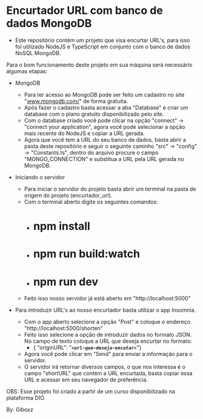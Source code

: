 # Encurtador URL com banco de dados MongoDB

* Este repositório contém um projeto que visa encurtar URL's, para isso foi utilizado NodeJS e TypeScript em conjunto com o banco de dados NoSQL MongoDB.

Para o bom funcionamento deste projeto em sua máquina será necessário algumas etapas:

* MongoDB
  * Para ter acesso ao MongoDB pode ser feito um cadastro no site "www.mongodb.com/" de forma gratuita.
  * Após fazer o cadastro basta acessar a aba "Database" e criar um database com o plano gratuito disponibilizado pelo site.
  * Com o database criado você pode clicar na opção "connect" -> "connect your application", agora você pode selecionar a opção mais recente do NodeJS e   copiar a URL gerada.
  * Agora que você tem a URL do seu banco de dados, basta abrir a pasta deste repositório e seguir o seguinte caminho "src" -> "config" -> "Constants.ts", dentro do arquivo procure o campo "MONGO_CONNECTION" e substitua a URL pela URL gerada no MongoDB.
  
* Iniciando o servidor
  * Para iniciar o servidor do projeto basta abrir um terminal na pasta de origem do projeto (encurtador_url).
  * Com o terminal aberto digite os seguintes comandos:
    * # npm install
    * # npm run build:watch
    * # npm run dev
  * Feito isso nosso servidor já está aberto em "http://localhost:5000"

* Para introduzir URL's ao nosso encurtador basta utilizar o app Insomnia.
  * Com o app aberto selecione a opção "Post" e coloque o endereço "http://localhost:5000/shorten"
  * Feito isso selecione a opção de introduzir dados no formato JSON. No campo de texto coloque a URL que deseja encurtar no formato:
    * { "originURL": "***`<url-que-deseja-encutar>`***"}
  * Agora você pode clicar em "Send" para enviar a informação para o servidor.
  * O servidor irá retornar diversos campos, o que nos interessa é o campo "shortURL" que contém a URL encurtada, basta copiar essa URL e acessar em seu navegador de preferência.

OBS: Esse projeto foi criado a partir de um curso disponibilizado na plataforma DIO.

By: Giboxz


